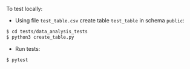To test locally:

- Using file `test_table.csv` create table `test_table` in schema `public`:
```bash
$ cd tests/data_analysis_tests
$ python3 create_table.py
```

- Run tests:
```bash
$ pytest
```